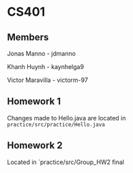 # CS401

## Members

Jonas Manno - jdmanno

Khanh Huynh - kaynhelga9

Victor Maravilla - victorm-97

## Homework 1

Changes made to Hello.java are located in `practice/src/practice/Hello.java`

## Homework 2

Located in `practice/src/Group_HW2 final


